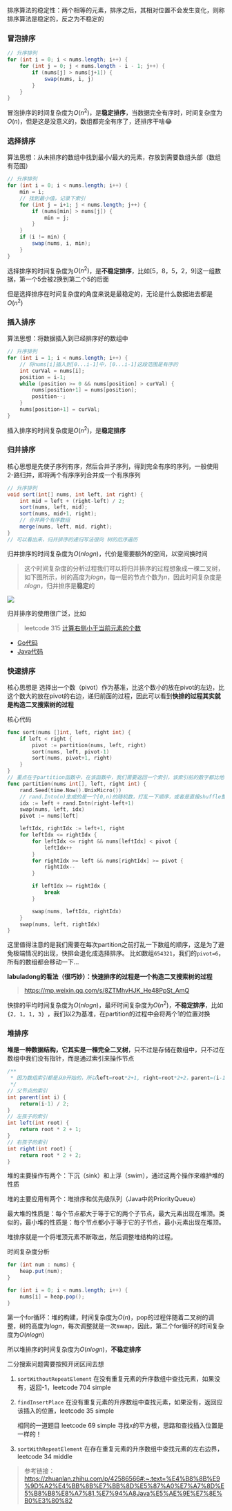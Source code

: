 排序算法的稳定性：两个相等的元素，排序之后，其相对位置不会发生变化，则称排序算法是稳定的，反之为不稳定的

### 冒泡排序
```java
// 升序排列
for (int i = 0; i < nums.length; i++) {
    for (int j = 0; j < nums.length - i - 1; j++) {
        if (nums[j] > nums[j+1]) {
            swap(nums, i, j)
        }
    }
}
```
冒泡排序的时间复杂度为$O(n^2)$，是**稳定排序**，当数据完全有序时，时间复杂度为$O(n)$，但是这是没意义的，数组都完全有序了，还排序干啥😂

### 选择排序
算法思想：从未排序的数组中找到最小/最大的元素，存放到需要数组头部（数组有范围）
```java
// 升序排列
for (int i = 0; i < nums.length; i++) {
    min = i;
    // 找到最小值，记录下索引
    for (int j = i+1; j < nums.length; j++) {
        if (nums[min] > nums[j]) {
            min = j;
        }
    }
    if (i != min) {
        swap(nums, i, min);
    }
}
```
选择排序的时间复杂度为$O(n^2)$，是**不稳定排序**，比如[5，8，5，2，9]这一组数据，第一个5会被2换到第二个5的后面

但是选择排序在时间复杂度的角度来说是最稳定的，无论是什么数据进去都是$O(n^2)$

### 插入排序
算法思想：将数据插入到已经排序好的数组中
```java
// 升序排列
for (int i = 1; i < nums.length; i++) {
    // 将nums[i]插入到[0...i-1]中，[0...i-1]这段范围是有序的
    int curVal = nums[i];
    position = i-1;
    while (position >= 0 && nums[position] > curVal) {
        nums[position+1] = nums[position];
        position--;
    }
    nums[position+1] = curVal;
}
```
插入排序的时间复杂度是$O(n^2)$，是**稳定排序**

### 归并排序
核心思想是先使子序列有序，然后合并子序列，得到完全有序的序列，一般使用2-路归并，即将两个有序序列合并成一个有序序列
```java
// 升序排列
void sort(int[] nums, int left, int right) {
    int mid = left + (right-left) / 2;
    sort(nums, left, mid);
    sort(nums, mid+1, right);
    // 合并两个有序数组
    merge(nums, left, mid, right);
}
// 可以看出来，归并排序的递归写法很向 树的后序遍历
```
归并排序的时间复杂度为$O(nlogn)$，代价是需要额外的空间，以空间换时间
> 这个时间复杂度的分析过程我们可以将归并排序的过程想象成一棵二叉树，如下图所示，树的高度为$log n$，每一层的节点个数为$n$，因此时间复杂度是$n log n$，归并排序是**稳定**的

![](../image/sort/1.jpg)


归并排序的使用很广泛，比如
> leetcode 315 [计算右侧小于当前元素的个数](https://leetcode.cn/problems/count-of-smaller-numbers-after-self/description/)
- [Go代码](merge/application/count_smaller.go)
- [Java代码](merge/application/CountSmaller.java)


### 快速排序
核心思想是 选择出一个数（pivot）作为基准，比这个数小的放在pivot的左边，比这个数大的放在pivot的右边，递归前面的过程，因此可以看到**快排的过程其实就是构造二叉搜索树的过程**

核心代码
```go
func sort(nums []int, left, right int) {
    if left < right {
        pivot := partition(nums, left, right)
        sort(nums, left, pivot-1)
        sort(nums, pivot+1, right)
    }
}
// 重点在于partition函数中，在该函数中，我们需要返回一个索引，该索引前的数字都比他小，后的数字都比他大
func partition(nums int[], left, right int) {
    rand.Seed(time.Now().UnixMicro())
    // rand.Intn(n)生成的是一个[0,n)的随机数，打乱一下顺序，或者是直接shuffle整个数组
	idx := left + rand.Intn(right-left+1)
    swap(nums, left, idx)
    pivot := nums[left]

    leftIdx, rightIdx := left+1, right
    for leftIdx <= rightIdx {
        for leftIdx <= right && nums[leftIdx] < pivot {
            leftIdx++
        }
        for rightIdx >= left && nums[rightIdx] >= pivot {
            rightIdx--
        }

        if leftIdx >= rightIdx {
            break
        }

        swap(nums, leftIdx, rightIdx)
    }
    swap(nums, left, rightIdx)
}
```

这里值得注意的是我们需要在每次partition之前打乱一下数组的顺序，这是为了避免极端情况的出现，快排会退化成选择排序。
比如数组`654321`，我们的`pivot=6`，所有的数组都会移动一下...

**labuladong的看法（很巧妙）：快速排序的过程是一个构造二叉搜索树的过程**

> https://mp.weixin.qq.com/s/8ZTMhvHJK_He48PpSt_AmQ

快排的平均时间复杂度为$O(nlogn)$，最坏时间复杂度为$O(n^2)$，**不稳定排序**，比如`{2, 1, 1, 3} `，我们以2为基准，在partition的过程中会将两个1的位置对换

### 堆排序
**堆是一种数据结构，它其实是一棵完全二叉树**，只不过是存储在数组中，只不过在数组中我们没有指针，而是通过索引来操作节点
```java
/**
 * 因为数组索引都是从0开始的，所以left=root*2+1, right=root*2+2，parent=(i-1)/2
 */
// 父节点的索引
int parent(int i) {
    return(i-1) / 2;
}
// 左孩子的索引
int left(int root) {
    return root * 2 + 1;
}
// 右孩子的索引
int right(int root) {
    return root * 2 + 2;
}
```

堆的主要操作有两个：下沉（sink）和上浮（swim），通过这两个操作来维护堆的性质

堆的主要应用有两个：堆排序和优先级队列（Java中的PriorityQueue）

最大堆的性质是：每个节点都大于等于它的两个子节点，最大元素出现在堆顶。类似的，最小堆的性质是：每个节点都小于等于它的子节点，最小元素出现在堆顶。

堆排序就是一个将堆顶元素不断取出，然后调整堆结构的过程。

时间复杂度分析
```java
for (int num : nums) {
    heap.put(num);
}

for (int i = 0; i < nums.length; i++) {
    nums[i] = heap.pop();
}
```
第一个for循环：堆的构建，时间复杂度为$O(n)$，pop的过程伴随着二叉树的调整，树的高度为$logn$，每次调整就是一次swap，因此，第二个for循环的时间复杂度为$O(nlogn)$

所以堆排序的时间复杂度为$O(nlogn)$，**不稳定排序**





二分搜索问题需要按照开闭区间去想

1. `sortWithoutRepeatElement` 在没有重复元素的升序数组中查找元素，如果没有，返回-1，leetcode 704 simple
2. `findInsertPlace` 在没有重复元素的升序数组中查找元素，如果没有，返回应该插入的位置，leetcode 35 simple

    相同的一道题目 leetcode 69 simple 寻找x的平方根，思路和查找插入位置是一样的！
3. `sortWithRepeatElement` 在存在重复元素的升序数组中查找元素的左右边界，leetcode 34 middle



> 参考链接：https://zhuanlan.zhihu.com/p/42586566#:~:text=%E4%B8%8B%E9%9D%A2%E4%BB%8B%E7%BB%8D%E5%87%A0%E7%A7%8D%E5%B8%B8%E8%A7%81,%E7%94%A8Java%E5%AE%9E%E7%8E%B0%E3%80%82